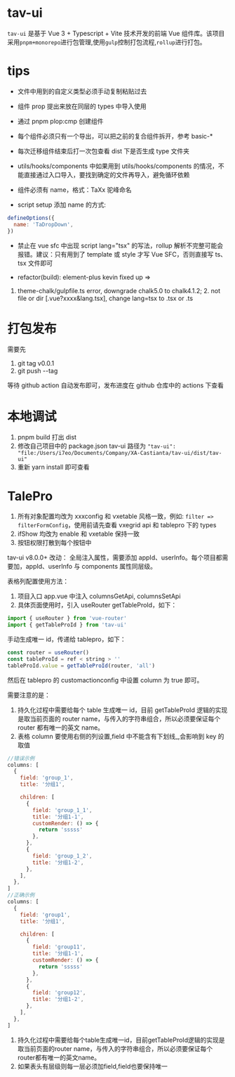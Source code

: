 # tav-ui

`tav-ui` 是基于 Vue 3 + Typescript + Vite 技术开发的前端 Vue 组件库。该项目采用`pnpm+monorepo`进行包管理,使用`gulp`控制打包流程,`rollup`进行打包。

# tips

- 文件中用到的自定义类型必须手动复制粘贴过去

- 组件 prop 提出来放在同层的 types 中导入使用

- 通过 pnpm plop:cmp 创建组件

- 每个组件必须只有一个导出，可以把之前的复合组件拆开，参考 basic-\*

- 每次迁移组件结束后打一次包查看 dist 下是否生成 type 文件夹

- utils/hooks/components 中如果用到 utils/hooks/components 的情况，不能直接通过入口导入，要找到确定的文件再导入，避免循环依赖

- 组件必须有 name，格式：TaXx 驼峰命名

- script setup 添加 name 的方式:

```javascript
defineOptions({
  name: 'TaDropDown',
})
```

- 禁止在 vue sfc 中出现 script lang="tsx" 的写法，rollup 解析不完整可能会报错。建议：只有用到了 template 或 style 才写 Vue SFC，否则直接写 ts、tsx 文件即可

- refactor(build): element-plus kevin fixed up
  =>

1. theme-chalk/gulpfile.ts error, downgrade chalk5.0 to chalk4.1.2; 2. not file or dir [.vue?xxxx&lang.tsx], change lang=tsx to .tsx or .ts

# 打包发布

需要先

1. git tag v0.0.1
2. git push --tag

等待 github action 自动发布即可，发布进度在 github 仓库中的 actions 下查看

# 本地调试

1. pnpm build 打出 dist
2. 修改自己项目中的 package.json tav-ui 路径为 `"tav-ui": "file:/Users/i7eo/Documents/Company/XA-Castianta/tav-ui/dist/tav-ui"`
3. 重新 yarn install 即可查看

# TalePro

1. 所有对象配置均改为 xxxconfig 和 vxetable 风格一致，例如: `filter => filterFormConfig`，使用前请先查看 vxegrid api 和 tablepro 下的 types
2. ifShow 均改为 enable 和 vxetable 保持一致
3. 按钮权限打散到每个按钮中

tav-ui v8.0.0+ 改动：
全局注入属性，需要添加 appId、userInfo。每个项目都需要加，appId、userInfo 与 components 属性同层级。

表格列配置使用方法：

1. 项目入口 app.vue 中注入 columnsGetApi, columnsSetApi
2. 具体页面使用时，引入 useRouter getTableProId，如下：

```javascript
import { useRouter } from 'vue-router'
import { getTableProId } from 'tav-ui'
```

手动生成唯一 id，传递给 tablepro，如下：

```javascript
const router = useRouter()
const tableProId = ref < string > ''
tableProId.value = getTableProId(router, 'all')
```

然后在 tablepro 的 customactionconfig 中设置 column 为 true 即可。

需要注意的是：

1. 持久化过程中需要给每个 table 生成唯一 id，目前 getTableProId 逻辑的实现是取当前页面的 router name，与传入的字符串组合，所以必须要保证每个 router 都有唯一的英文 name。
2. 表格 column 要使用右侧的列设置,field 中不能含有下划线\_,会影响到 key 的取值

```javascript
//错误示例
columns: [
  {
    field: 'group_1',
    title: '分组1',

    children: [
      {
        field: 'group_1_1',
        title: '分组1-1',
        customRender: () => {
          return 'sssss'
        },
      },
      {
        field: 'group_1_2',
        title: '分组1-2',
      },
    ],
  },
]
//正确示例
columns: [
  {
    field: 'group1',
    title: '分组1',

    children: [
      {
        field: 'group11',
        title: '分组1-1',
        customRender: () => {
          return 'sssss'
        },
      },
      {
        field: 'group12',
        title: '分组1-2',
      },
    ],
  },
]
```
1. 持久化过程中需要给每个table生成唯一id，目前getTableProId逻辑的实现是取当前页面的router name，与传入的字符串组合，所以必须要保证每个router都有唯一的英文name。
2. 如果表头有层级则每一层必须加field,field也要保持唯一
